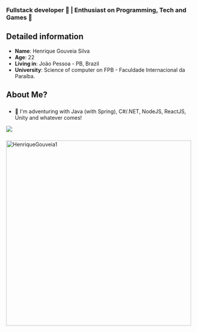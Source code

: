 ### Fullstack developer 🔋 | Enthusiast on Programming, Tech and Games 👾

## Detailed information

* **Name**: Henrique Gouveia Silva
* **Age**: 22
* **Living in**: João Pessoa - PB, Brazil
* **University**: Science of computer on FPB - Faculdade Internacional da Paraíba.

## About Me?

##### 
* 🤖 I'm adventuring with Java (with Spring), C#/.NET, NodeJS, ReactJS, Unity and whatever comes!
<div>
    <a target='_blank' href="https://www.linkedin.com/in/henrique-gouveia-silva/">
        <img src="https://img.shields.io/badge/LinkedIn-0077B5?style=for-the-badge&logo=linkedin&logoColor=white">
    </a>
</div> 

#####
<img align="center" width=500 src="https://github-readme-stats.vercel.app/api/top-langs/?username=HenriqueGouveia1&count_private=true&theme=radical" alt="HenriqueGouveia1" >
